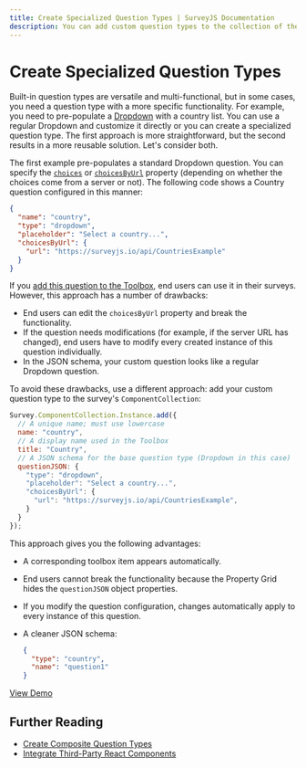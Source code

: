 ```yaml
---
title: Create Specialized Question Types | SurveyJS Documentation
description: You can add custom question types to the collection of the built-in components for easier and more secure use of survey elements.
---
```


# Create Specialized Question Types

Built-in question types are versatile and multi-functional, but in some cases, you need a question type with a more specific functionality. For example, you need to pre-populate a [Dropdown](/Documentation/Library?id=questiondropdownmodel) with a country list. You can use a regular Dropdown and customize it directly or you can create a specialized question type. The first approach is more straightforward, but the second results in a more reusable solution. Let's consider both. 

The first example pre-populates a standard Dropdown question. You can specify the [`choices`](/Documentation/Library?id=questiondropdownmodel#choices) or [`choicesByUrl`](/Documentation/Library?id=questiondropdownmodel#choicesByUrl) property (depending on whether the choices come from a server or not). The following code shows a Country question configured in this manner:

```json
{
  "name": "country",
  "type": "dropdown",
  "placeholder": "Select a country...",
  "choicesByUrl": {
    "url": "https://surveyjs.io/api/CountriesExample"
  }
}
```

If you [add this question to the Toolbox](/Documentation/Survey-Creator?id=toolbox#add-a-custom-toolbox-item), end users can use it in their surveys. However, this approach has a number of drawbacks:

- End users can edit the `choicesByUrl` property and break the functionality.
- If the question needs modifications (for example, if the server URL has changed), end users have to modify every created instance of this question individually.
- In the JSON schema, your custom question looks like a regular Dropdown question.

To avoid these drawbacks, use a different approach: add your custom question type to the survey's `ComponentCollection`:

```js
Survey.ComponentCollection.Instance.add({
  // A unique name; must use lowercase
  name: "country", 
  // A display name used in the Toolbox
  title: "Country", 
  // A JSON schema for the base question type (Dropdown in this case)
  questionJSON: {
    "type": "dropdown",
    "placeholder": "Select a country...",
    "choicesByUrl": {
      "url": "https://surveyjs.io/api/CountriesExample",
    }
  }
});
```

This approach gives you the following advantages:

- A corresponding toolbox item appears automatically.
- End users cannot break the functionality because the Property Grid hides the `questionJSON` object properties.
- If you modify the question configuration, changes automatically apply to every instance of this question.
- A cleaner JSON schema:

  ```json
  {
    "type": "country",
    "name": "question1"
  }
  ```

[View Demo](/Examples/Survey-Creator?id=component-country (linkStyle))

## Further Reading

- [Create Composite Question Types](/Documentation/Survey-Creator?id=create-composite-question-types)
- [Integrate Third-Party React Components](/Documentation/Survey-Creator?id=third-party-component-integration-react)